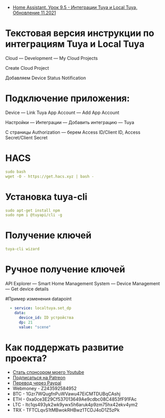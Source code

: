 * [Home Assistant. Урок 9.5 - Интеграции Tuya и Local Tuya, Обновление 11.2021](https://youtu.be/RjlwAIPTk-4)

# Текстовая версия инструкции по интеграциям Tuya и Local Tuya

Cloud — Development — My Cloud Projects

Create Cloud Project

Добавляем Device Status Notification

# Подключение приложения:
Device — Link Tuya App Account — Add App Account

Настройки — Интеграции — Добавить интеграцию — Tuya

С страницы Authorization — берем Access ID/Client ID, Access Secret/Client Secret

# HACS
```yaml
sudo bash
wget -O - https://get.hacs.xyz | bash -
```

# Установка tuya-cli
```yaml
sudo apt-get install npm
sudo npm i @tuyapi/cli -g
```

# Получение ключей
```yaml
tuya-cli wizard
```

# Ручное получение ключей
API Explorer — Smart Home Management System — Device Management — Get device details

#Пример изменения datapoint
```yaml
  - service: localtuya.set_dp
    data:
      device_id: ID устройства
      dp: 21
      value: "scene"
```

# Как поддержать развитие проекта?
* [Стать спонсором моего Youtube](http://kvazis.link/sponsorship)
* [Подписаться на Patreon](http://kvazis.link/patreon)
* [Перевод через Paypal](http://kvazis.link/paypal)
* Webmoney - Z243592584952
* BTC - 1Gzr7WQugfnPuWVawu47EiCMTDUBqCAshj
* ETH - 0xa0ce3E29Cf537013649Ae9cdbc08C4853fF91FAc
* LTC - ltc1qs493yk2wk9ywx5h6aruk4p9zm75hx42ekv4ym2
* TRX - TFTCLqvS1tMBwokRHBwz1TCDJ4oD1Z5zPk